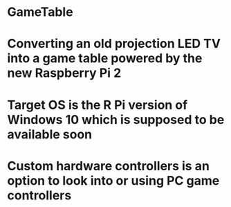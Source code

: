 # GameTable
# Converting an old projection LED TV into a game table powered by the new Raspberry Pi 2
# Target OS is the R Pi version of Windows 10 which is supposed to be available soon
# Custom hardware controllers is an option to look into or using PC game controllers
